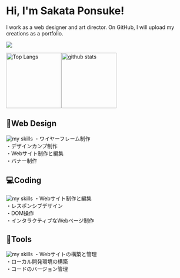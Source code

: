 # Hi, I'm Sakata Ponsuke!

I work as a web designer and art director.
On GitHub, I will upload my creations as a portfolio.

![](https://github-profile-summary-cards.vercel.app/api/cards/profile-details?username=sakata-ponsuke&theme=2077)

<img alt="Top Langs" height="150px" src="https://github-readme-stats.vercel.app/api/top-langs/?username=sakata-ponsuke&layout=compact&count_private=true&show_icons=true&theme=tokyonight" /><img alt="github stats" height="150px" src="https://github-readme-stats.vercel.app/api?username=sakata-ponsuke&count_private=true&show_icons=true&show_icons=true&theme=tokyonight" />

## 🎨Web Design
<img alt="my skills" src="https://skillicons.dev/icons?theme=dark&perline=7&i=photoshop,illustrator,xd,figma" />
・ワイヤーフレーム制作<br>
・デザインカンプ制作<br>
・Webサイト制作と編集<br>
・バナー制作<br>

## 💻Coding
<img alt="my skills" src="https://skillicons.dev/icons?theme=dark&perline=7&i=html,css,jquery,js" />
・Webサイト制作と編集<br>
・レスポンシブデザイン<br>
・DOM操作<br>
・インタラクティブなWebページ制作<br>

## 🧰Tools
<img alt="my skills" src="https://skillicons.dev/icons?theme=dark&perline=7&i=vscode,wordpress,github" />
・Webサイトの構築と管理<br>
・ローカル開発環境の構築<br>
・コードのバージョン管理<br>
